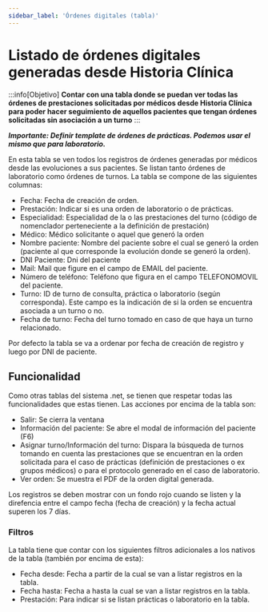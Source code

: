 ```yaml
---
sidebar_label: 'Órdenes digitales (tabla)'
---
```


# Listado de órdenes digitales generadas desde Historia Clínica

:::info[Objetivo]
**Contar con una tabla donde se puedan ver todas las órdenes de prestaciones solicitadas por médicos desde Historia Clínica para poder hacer seguimiento de aquellos pacientes que tengan órdenes solicitadas sin asociación a un turno** 
:::

***Importante: Definir template de órdenes de prácticas. Podemos usar el mismo que para laboratorio.***

En esta tabla se ven todos los registros de órdenes generadas por médicos desde las evoluciones a sus pacientes. Se listan tanto órdenes de laboratorio como órdenes de turnos. La tabla se compone de las siguientes columnas:
- Fecha: Fecha de creación de orden.
- Prestación: Indicar si es una orden de laboratorio o de prácticas.
- Especialidad: Especialidad de la o las prestaciones del turno (código de nomenclador perteneciente a la definición de prestación)
- Médico: Médico solicitante o aquel que generó la orden
- Nombre paciente: Nombre del paciente sobre el cual se generó la orden (paciente al que corresponde la evolución donde se generó la orden).
- DNI Paciente: Dni del paciente
- Mail: Mail que figure en el campo de EMAIL del paciente.
- Número de teléfono: Teléfono que figura en el campo TELEFONOMOVIL del paciente.
- Turno: ID de turno de consulta, práctica o laboratorio (según corresponda). Este campo es la indicación de si la orden se encuentra asociada a un turno o no.
- Fecha de turno: Fecha del turno tomado en caso de que haya un turno relacionado.

Por defecto la tabla se va a ordenar por fecha de creación de registro y luego por DNI de paciente.

## Funcionalidad

Como otras tablas del sistema .net, se tienen que respetar todas las funcionalidades que estas tienen. Las acciones por encima de la tabla son:
- Salir: Se cierra la ventana
- Información del paciente: Se abre el modal de información del paciente (F6)
- Asignar turno/Información del turno: Dispara la búsqueda de turnos tomando en cuenta las prestaciones que se encuentran en la orden solicitada para el caso de prácticas (definición de prestaciones o ex grupos médicos) o para el protocolo generado en el caso de laboratorio.
- Ver orden: Se muestra el PDF de la orden digital generada.

Los registros se deben mostrar con un fondo rojo cuando se listen y la direfencia entre el campo fecha (fecha de creación) y la fecha actual superen los 7 días.

### Filtros

La tabla tiene que contar con los siguientes filtros adicionales a los nativos de la tabla (también por encima de esta):
- Fecha desde: Fecha a partir de la cual se van a listar registros en la tabla.
- Fecha hasta: Fecha a hasta la cual se van a listar registros en la tabla.
- Prestación: Para indicar si se listan prácticas o laboratorio en la tabla. 